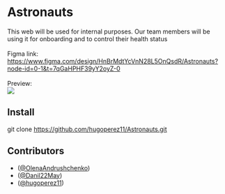 # Astronauts
This web will be used for internal purposes. Our team members will be using it for onboarding and to control their health status<br> <br>
Figma link:<br> 
  https://www.figma.com/design/HnBrMdtYcVnN28L5OnQsdR/Astronauts?node-id=0-1&t=7qGaHPHF39yY2oyZ-0<br><br>
Preview:<br>
<img src="https://i.ibb.co/Xyhg4g0/Image20240516143813.png"><br>
## Install

git clone https://github.com/hugoperez11/Astronauts.git

## Contributors

- ([@OlenaAndrushchenko](https://github.com/OlenaAndrushchenko))
- ([@Danil22May](https://github.com/Danil22May))
- ([@hugoperez11](https://github.com/hugoperez11))


 
